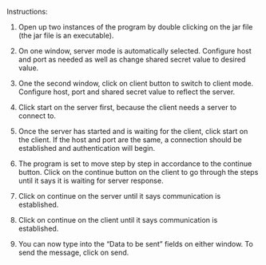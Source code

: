 Instructions:

1) Open up two instances of the program by double clicking on the jar file (the jar file is an executable).

2) On one window, server mode is automatically selected. Configure host and port as needed as well as change shared secret value to desired value.

3) One the second window, click on client button to switch to client mode. Configure host, port and shared secret value to reflect the server.

4) Click start on the server first, because the client needs a server to connect to.

5) Once the server has started and is waiting for the client, click start on the client. If the host and port are the same, a connection should be established and authentication will begin.

6) The program is set to move step by step in accordance to the continue button. Click on the continue button on the client to go through the steps until it says it is waiting for server response. 

7) Click on continue on the server until it says communication is established.

8) Click on continue on the client until it says communication is established.

9) You can now type into the “Data to be sent” fields on either window. To send the message, click on send. 


